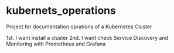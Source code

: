 # kubernets_operations

Project for documentation oprations of a Kubernetes Cluster

1st. I want install a cluster
2nd. I want check Service Discovery and Monitoring with Prometheus and Grafana
